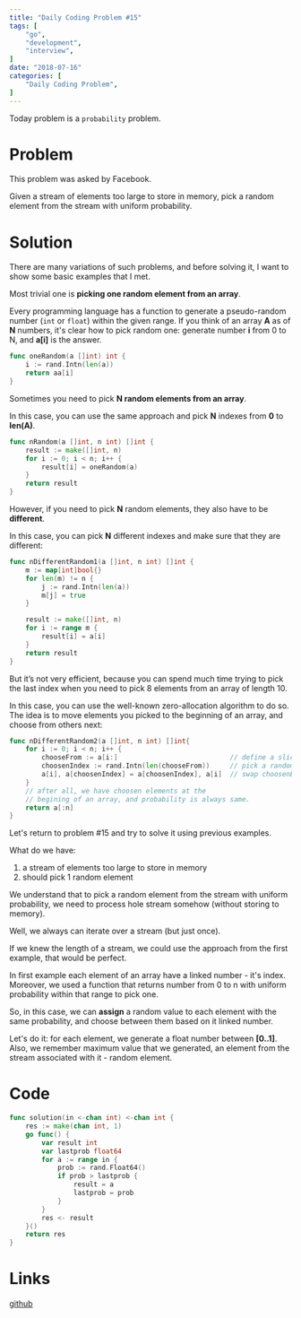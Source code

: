 ```yaml
---
title: "Daily Coding Problem #15"
tags: [
    "go",
    "development",
    "interview",
]
date: "2018-07-16"
categories: [
    "Daily Coding Problem",
]
---
```


Today problem is a `probability` problem.

# Problem 

This problem was asked by Facebook.

Given a stream of elements too large to store in memory, pick a random element from the stream with uniform probability.

# Solution

There are many variations of such problems, and before solving it, I want to show some basic examples that I met.

Most trivial one is **picking one random element from an array**.

Every programming language has a function to generate a pseudo-random number (`int` or `float`) within the given range. If you think
of an array **A** as of **N** numbers, it's clear how to pick random one: generate number **i** from 0 to N, and **a[i]** is the answer. 
```go
func oneRandom(a []int) int {
    i := rand.Intn(len(a))
    return aa[i]
}
```

Sometimes you need to pick **N random elements from an array**. 

In this case, you can use the same approach and pick **N** indexes from **0** to **len(A)**.
```go
func nRandom(a []int, n int) []int {
    result := make([]int, n) 
    for i := 0; i < n; i++ {
        result[i] = oneRandom(a)
    }
    return result
}
```

However, if you need to pick **N** random elements, they also have to be **different**.

In this case, you can pick **N** different indexes and make sure that they are different:
```go
func nDifferentRandom1(a []int, n int) []int {
    m := map[int]bool{}
    for len(m) != n {
        j := rand.Intn(len(a))
        m[j] = true
    }

    result := make([]int, n)
    for i := range m {
        result[i] = a[i]
    }
    return result
}
```

But it’s not very efficient, because you can spend much time trying to pick the
last index when you need to pick 8 elements from an array of length 10.

In this case, you can use the well-known zero-allocation algorithm to do so.
The idea is to move elements you picked to the beginning of an array,
and choose from others next:

```go
func nDifferentRandom2(a []int, n int) []int{
    for i := 0; i < n; i++ {
        chooseFrom := a[i:]                            // define a slice to pick from
        choosenIndex := rand.Intn(len(chooseFrom))     // pick a random index from i to N
        a[i], a[choosenIndex] = a[choosenIndex], a[i]  // swap choosenElement with i
    }
    // after all, we have choosen elements at the 
    // begining of an array, and probability is always same.
    return a[:n] 
}
```

Let's return to problem #15 and try to solve it using previous examples.

What do we have:

1. a stream of elements too large to store in memory
2. should pick 1 random element

We understand that to pick a random element from the stream with uniform probability,
we need to process hole stream somehow (without storing to memory).

Well, we always can iterate over a stream (but just once). 

If we knew the length of a stream, we could use the approach from the first example, that would be perfect.

In first example each element of an array have a linked number - it's index. 
Moreover, we used a function that returns number from 0 to n with uniform probability within that range to pick one.

So, in this case, we can **assign** a random value to each element with the same probability, and choose between them based on it linked number.

Let's do it: for each element, we generate a float number between **[0..1]**. Also, we remember 
maximum value that we generated, an element from the stream associated with it - random element. 

# Code
```go
func solution(in <-chan int) <-chan int {
	res := make(chan int, 1)
	go func() {
		var result int
		var lastprob float64
		for a := range in {
			prob := rand.Float64()
			if prob > lastprob {
				result = a
				lastprob = prob
			}
		}
		res <- result
	}()
	return res
}
```

# Links

[github](https://github.com/ngalayko/dcp/tree/master/problems/2018-07-16)
